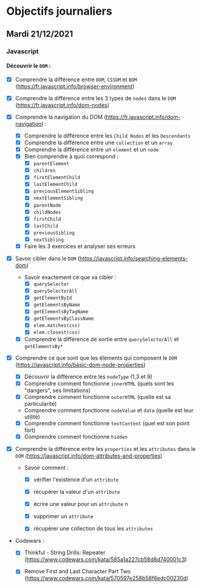 # Objectifs journaliers

## Mardi 21/12/2021

### Javascript

  #### Découvrir le `DOM` :
  * [x] Comprendre la différence entre `DOM`, `CSSOM` et `BOM` (https://fr.javascript.info/browser-environment)
  
  * [x] Comprendre la différence entre les 3 types de `nodes` dans le `DOM` (https://fr.javascript.info/dom-nodes)
  
  * [x] Comprendre la navigation du DOM (https://fr.javascript.info/dom-navigation) :
    * [x] Comprendre la différence entre les `Child Nodes` et les `Descendants`
    * [x] Comprendre la différence entre une `collection` et un `array`
    * [x] Comprendre la différence entre un `element` et un `node`
    * [x] Bien comprendre à quoi correspond : 
      * [x] `parentElement`
      * [x] `children`
      * [x] `firstElementChild`
      * [x] `lastElementChild`
      * [x] `previousElementSibling`
      * [x] `nextElementSibling`
      * [x] `parentNode`
      * [x] `childNodes`
      * [x] `firstChild`
      * [x] `lastChild`
      * [x] `previousSibling`
      * [x] `nextSibling`
    * [x] Faire les 3 exercices et analyser ses erreurs

* [x] Savoir cibler dans le `DOM` (https://javascript.info/searching-elements-dom)
    * Savoir exactement ce que va cibler : 
      * [x] `querySelector`
      * [x] `querySelectorAll`
      * [x] `getElementById`
      * [x] `getElementsByName`
      * [x] `getElementsByTagName`
      * [x] `getElementsByClassName`
      * [x] `elem.matches(css)`
      * [x] `elem.closest(css)`
    * [x] Comprendre la différence de sortie entre `querySelectorAll` et `getElementsBy*`

* [x] Comprendre ce que sont que les éléments qui composent le `DOM` (https://javascript.info/basic-dom-node-properties)
  * [x] Découvrir la différence entre les `nodeType` (1,3 et 9)
  * [x] Comprendre comment fonctionne `innerHTML` (quels sont les "dangers", ses limitations)
  * [x] Comprendre comment fonctionne `outerHTML` (quelle est sa particularité)
  * Comprendre comment fonctionne `nodeValue` et `data` (quelle est leur utilité)
  * [x] Comprendre comment fonctionne `textContent` (quel est son point fort)
  * [x] Comprendre comment fonctionne `hidden`

* [x] Comprendre la différence entre les `properties` et les `attributes` dans le `DOM` (https://javascript.info/dom-attributes-and-properties)
  * Savoir comment : 
    * [x] vérifier l'existence d'un `attribute`
    * [x] récupérer la valeur d'un `attribute`
    * [x] écrire une valeur pour un `attribute`  n
    * [x] supprimer un `attribute`
    * [x] récupérer une collection de tous les `attributes`


* Codewars :
  * [x] Thinkful - String Drills: Repeater (https://www.codewars.com/kata/585a1a227cb58d8d740001c3)
  * [x] Remove First and Last Character Part Two (https://www.codewars.com/kata/570597e258b58f6edc00230d)

